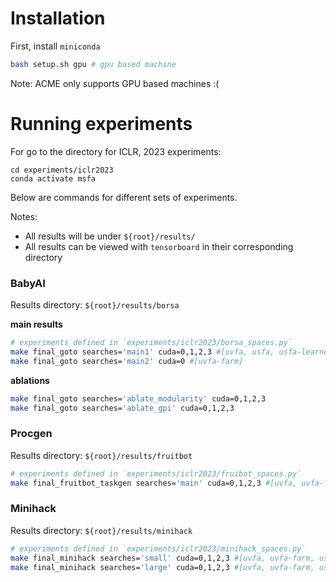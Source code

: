 # Installation 

First, install `miniconda`

```bash
bash setup.sh gpu # gpu based machine
```
Note: ACME only supports GPU based machines :(



# Running experiments

For go to the directory for ICLR, 2023 experiments:
```
cd experiments/iclr2023
conda activate msfa
```
Below are commands for different sets of experiments. 

Notes:

* All results will be under `${root}/results/`
* All results can be viewed with `tensorboard` in their corresponding directory

### BabyAI
Results directory: `${root}/results/borsa`

**main results**

```bash
# experiments defined in `experiments/iclr2023/borsa_spaces.py`
make final_goto searches='main1' cuda=0,1,2,3 #[uvfa, usfa, usfa-learnerd, msfa]
make final_goto searches='main2' cuda=0 #[uvfa-farm]
```

**ablations**
```bash
make final_goto searches='ablate_modularity' cuda=0,1,2,3
make final_goto searches='ablate_gpi' cuda=0,1,2,3
```

### Procgen
Results directory: `${root}/results/fruitbot`

```bash
# experiments defined in `experiments/iclr2023/fruibot_spaces.py`
make final_fruitbot_taskgen searches='main' cuda=0,1,2,3 #[uvfa, uvfa-farm, usfa-learnerd, msfa]
```


### Minihack
Results directory: `${root}/results/minihack`

```bash
# experiments defined in `experiments/iclr2023/minihack_spaces.py`
make final_minihack searches='small' cuda=0,1,2,3 #[uvfa, uvfa-farm, usfa-learnerd, msfa]
make final_minihack searches='large' cuda=0,1,2,3 #[uvfa, uvfa-farm, usfa-learnerd, msfa]
```



